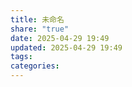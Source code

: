 ```yaml
---
title: 未命名
share: "true"
date: 2025-04-29 19:49
updated: 2025-04-29 19:49
tags: 
categories: 
---
```

```shell

```